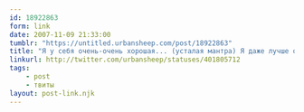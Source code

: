 ```yaml
---
id: 18922863
form: link
date: 2007-11-09 21:33:00
tumblr: "https://untitled.urbansheep.com/post/18922863"
title: "Я у себя очень-очень хорошая... (усталая мантра) Я даже лучше оранжевого крокодильчика."
linkurl: http://twitter.com/urbansheep/statuses/401805712
tags:
    - post
    - твиты
layout: post-link.njk
---
```


